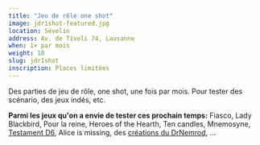 ```yaml
---
title: "Jeu de rôle one shot"
image: jdr1shot-featured.jpg
location: Sévelin
address: Av. de Tivoli 74, Lausanne
when: 1× par mois
weight: 10
slug: jdr1shot
inscription: Places limitées
---
```


Des parties de jeu de rôle, one shot, une fois par mois. Pour tester des scénario, des jeux indés, etc.

**Parmi les jeux qu'on a envie de tester ces prochain temps:** Fiasco, Lady Blackbird, Pour la reine, Heroes of the Hearth, Ten candles, Mnemosyne, [Testament D6](https://www.pointkt.org/wp-content/uploads/2021/06/Testament-d6-1.2.pdf), Alice is missing, des [créations du DrNemrod](https://drnemrod.ch/download/), …